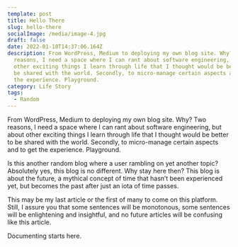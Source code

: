 ```yaml
---
template: post
title: Hello There
slug: hello-there
socialImage: /media/image-4.jpg
draft: false
date: 2022-01-10T14:37:06.164Z
description: From WordPress, Medium to deploying my own blog site. Why? Two
  reasons, I need a space where I can rant about software engineering, but about
  other exciting things I learn through life that I thought would be better to
  be shared with the world. Secondly, to micro-manage certain aspects and to get
  the experience. Playground.
category: Life Story
tags:
  - Random
---
```

From WordPress, Medium to deploying my own blog site. Why? Two reasons, I need a space where I can rant about software engineering, but about other exciting things I learn through life that I thought would be better to be shared with the world. Secondly, to micro-manage certain aspects and to get the experience. Playground.

Is this another random blog where a user rambling on yet another topic? Absolutely yes, this blog is no different. Why stay here then? This blog is about the future, a mythical concept of time that hasn’t been experienced yet, but becomes the past after just an iota of time passes.

This may be my last article or the first of many to come on this platform. Still, I assure you that some sentences will be monotonous, some sentences will be enlightening and insightful, and no future articles will be confusing like this article.

Documenting starts here.

